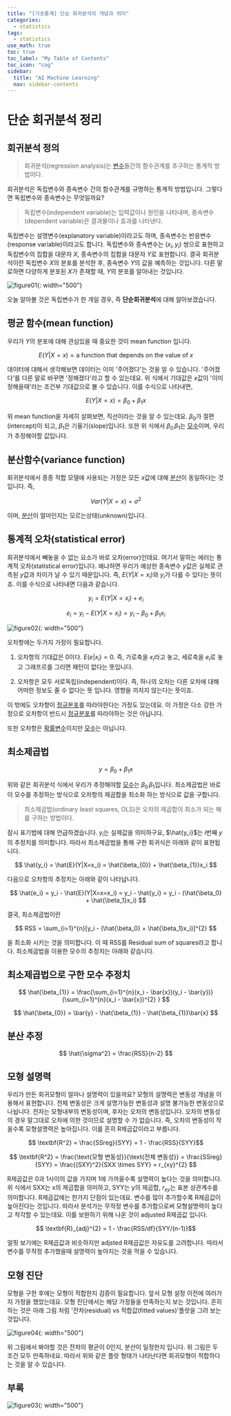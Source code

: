 ```yaml
---
title: "[기초통계] 단순 회귀분석의 개념과 의미" 
categories:
  - statistics
tags:
  - statistics
use_math: true
toc: true
toc_label: "My Table of Contents"
toc_icon: "cog"
sidebar:
  title: "AI Machine Learning"
  nav: sidebar-contents
---
```



# 단순 회귀분석 정리

## 회귀분석 정의

> 회귀분석(regression analysis)는 [변수](https://losskatsu.github.io/statistics/random-variable/)들간의 함수관계를 추구하는 통계적 방법이다. 

회귀분석은 독립변수와 종속변수 간의 함수관계를 규명하는 통계적 방법입니다. 
그렇다면 독립변수와 종속변수는 무엇일까요?

> 독립변수(independent variable)는 입력값이나 원인을 나타내며, 종속변수(dependent variable)은 결과물이나 효과를 나타낸다. 

독립변수는 설명변수(explanatory variable)이라고도 하며, 종속변수는 반응변수(response variable)이라고도 합니다. 
독립변수와 종속변수는 $(x_i, y_i)$ 쌍으로 표현하고 독립변수의 집합을 대문자 $X$, 종속변수의 집합을 대문자 $Y$로 표현합니다. 
결국 회귀분석이란 독립변수 $X$의 분포를 분석한 후, 종속변수 $Y$의 값을 예측하는 것입니다. 
다른 말로하면 다양하게 분포된 $X$가 존재할 때, $Y$의 분포를 알아내는 것입니다. 

![figure01](/assets/images/statistics/regression/regression01.jpg){: width="500"}

오늘 알아볼 것은 독립변수가 한 개일 경우, 즉 **단순회귀분석**에 대해 알아보겠습니다. 

## 평균 함수(mean function)

우리가 $Y$의 분포에 대해 관심있을 때 중요한 것이 mean function 입니다. 

$$ E(Y|X=x) = \text{a function that depends on the value of } x $$

데이터에 대해서 생각해보면 데이터는 이미 '주어졌다'는 것을 알 수 있습니다. 
'주어졌다'를 다른 말로 바꾸면 '정해졌다'라고 할 수 있는데요. 
위 식에서 기대값은 $x$값이 '이미 정해을때'라는 조건부 기대값으로 볼 수 있습니다.
이를 수식으로 나타내면,

$$ E(Y|X=x) = \beta_{0} + \beta_{1}x $$

위 mean function을 자세히 살펴보면, 직선이라는 것을 알 수 있는데요. 
$\beta_{0}$가 절편(intercept)이 되고, $\beta_{1}$은 기울기(slope)입니다. 
또한 위 식에서 $\beta_{0} \, \beta_{1}$는 [모수](https://losskatsu.github.io/statistics/population-sample/)이며, 
우리가 추정해야할 값입니다. 

## 분산함수(variance function)

회귀분석에서 종종 적합 모델에 사용되는 가정은 모든 $x$값에 대해 [분산](https://losskatsu.github.io/statistics/mean-vairance/)이 동일하다는 것입니다. 
즉, 

$$ Var(Y|X=x) = \sigma^{2} $$

이며, [분산](https://losskatsu.github.io/statistics/mean-vairance/)이 얼마인지는 모르는상태(unknown)입니다. 

## 통계적 오차(statistical error)

회귀분석에서 빼놓을 수 없는 요소가 바로 오차(error)인데요. 
여기서 말하는 에러는 통계적 오차(statistical error)입니다. 
왜냐하면 우리가 예상한 종속변수 $y$값은 실제로 관측된 $y$값과 차이가 날 수 있기 때문입니다. 
즉, $E(Y|X=x_i)$와 $y_{i}$가 다를 수 있다는 뜻이죠. 이를 수식으로 나타내면 다음과 같습니다. 

$$ y_{i} = E(Y|X=x_{i})+e_{i} $$ 

$$ e_{i} = y_{i} - E(Y|X=x_{i}) = y_{i} - \beta_{0} + \beta_{1}x_i $$ 


![figure02](/assets/images/statistics/regression/regression02.jpg){: width="500"}



오차항에는 두가지 가정이 필요합니다. 

1. 오차항의 기대값은 0이다. $E(e|x_{i}) = 0$.
즉, 가로축을 $x_{i}$라고 놓고, 세로축을 $e_{i}$로 놓고 그래프르를 그리면 패턴이 없다는 뜻입니다. 

2. 오차항은 모두 서로독립(independent)이다. 
즉, 하나의 오차는 다른 오차에 대해 어떠한 정보도 줄 수 없다는 뜻 입니다. 영향을 끼치지 않는다는 뜻이죠. 

이 밖에도 오차항이 [정규분포](https://losskatsu.github.io/statistics/mean-vairance/)를 따라야한다는 가정도 있는데요. 
이 가정은 다소 강한 가정으로 오차항이 반드시 [정규분포](https://losskatsu.github.io/statistics/mean-vairance/)를 따라야하는 것은 아닙니다. 

또한 오차항은 [확률변수](https://losskatsu.github.io/statistics/random-variable/)이지만 [모수](https://losskatsu.github.io/statistics/population-sample/)는 아닙니다.

## 최소제곱법 

$$ y = \beta_{0} + \beta_{1}x $$

위와 같은 회귀분석 식에서 우리가 추정해야할 [모수](https://losskatsu.github.io/statistics/population-sample/)는 $\beta_{0} \, \beta_{1}$입니다. 최소제곱법은 바로 이 모수를 추정하는 방식으로 오차항의 제곱합을 최소화 하는 방식으로 값을 구합니다. 

> 최소제곱법(ordinary least squares, OLS)은 오차의 제곱합이 최소가 되는 해를 구하는 방법이다. 

잠시 표기법에 대해 언급하겠습니다. 
$y_i$는 실제값을 의미하구요, $\hat{y_i}$는 $i$번째 $y$의 추정치를 의미합니다. 
따라서 최소제곱법을 통해 구한 회귀식은 아래와 같이 표현됩니다. 

$$  \hat{y_i} = \hat{E}(Y|X=x_i) = \hat{\beta_{0}} + \hat{\beta_{1}}x_i $$

다음으로 오차항의 추정치는 아래와 같이 나타납니다. 

$$ \hat{e_i} = y_i - \hat{E}(Y|X=x=x_i) = y_i - \hat{y_i} = y_i - (\hat{\beta_0} + \hat{\beta_1}x_i) $$

결국, 최소제곱법이란 

$$ RSS = \sum_{i=1}^{n}[y_i - (\hat{\beta_0} + \hat{\beta_1}x_i)]^{2} $$

을 최소화 시키는 것을 의미합니다. 이 때 RSS를 Residual sum of squares라고 합니다. 
최소제곱법을 이용한 모수의 추정치는 아래와 같습니다. 



## 최소제곱법으로 구한 모수 추정치

$$ \hat{\beta_{1}} = \frac{\sum_{i=1}^{n}(x_i - \bar{x})(y_i - \bar{y})}{\sum_{i=1}^{n}(x_i - \bar{x})^{2} } $$  

$$ \hat{\beta_{0}} = \bar{y} - \hat{\beta_{1}} - \hat{\beta_{1}}\bar{x} $$

## 분산 추정

$$ \hat{\sigma^2} = \frac{RSS}{n-2} $$

## 모형 설명력

우리가 만든 회귀모형이 얼마나 설명력이 있을까요? 
모형의 설명력은 변동성 개념을 이용해서 표현합니다. 
전체 변동성은 크게 설명가능한 변동성과 설명 불가능한 변동성으로 나뉩니다. 
전자는 모형내부의 변동성이며, 후자는 오차의 변동성입니다. 
오차의 변동성의 경우 말그대로 오차에 의한 것이므로 설명할 수 가 없습니다. 
즉, 오차의 변동성이 작을수록 모형설명력은 높아집니다. 
이를 흔히 R제곱값이라고 부릅니다. 

$$ \textbf{R^2} = \frac{SSreg}{SYY} = 1 - \frac{RSS}{SYY}$$ 

$$ \textbf{R^2} = \frac{\text{모형 변동성}}{\text{전체 변동성}} = \frac{SSreg}{SYY} = \frac{(SXY)^2}{SXX \times SYY} = r_{xy}^{2} $$

R제곱값은 0과 1사이의 값을 가지며 1에 가까울수록 설명력이 높다는 것을 의미합니다. 
위 식에서 SXX는 x의 제곱합을 의미하고, SYY는 y의 제곱합, $r_{xy}$는 표본 상관계수를 의미합니다. 
R제곱값에는 한가지 단점이 있는데요. 
변수를 많이 추가할수록 R제곱값이 높아진다는 것입니다. 
따라서 분석가는 무작정 변수를 추가함으로써 모형설명력이 높다고 착각할 수 있는데요. 
이를 보완하기 위해 나온 것이 adjusted R제곱값 입니다. 

$$ \textbf{R}_{adj}^{2} = 1 - \frac{RSS/df}{SYY/(n-1)}$$ 

얼핏 보기에는 R제곱값과 비슷하지만 adjsted R제곱값은 자유도를 고려합니다. 
따라서 변수를 무작정 추가했을때 설명력이 높아지는 것을 막을 수 있습니다. 

## 모형 진단

모형을 구한 후에는 모형이 적합한지 검증이 필요합니다. 
앞서 모형 설정 이전에 여러가지 가정을 했었는데요. 
모형 진단에서는 해당 가정들을 만족하는지 보는 것입니다. 
흔히 하는 것은 아래 그림 처럼 '잔차(residual) vs 적합값(fitted values)'플랏을 그려 보는 것입니다. 

![figure04](/assets/images/statistics/regression/regression04.jpg){: width="500"}

위 그림에서 봐야할 것은 잔차의 평균이 0인지, 분산이 일정한지 입니다. 
위 그림은 두 조건 모두 만족하네요. 
따라서 위와 같은 플랏 형태가 나타난다면 회귀모형이 적합하다는 것을 알 수 있습니다. 

## 부록

![figure03](/assets/images/statistics/regression/regression03.jpg){: width="500"}

